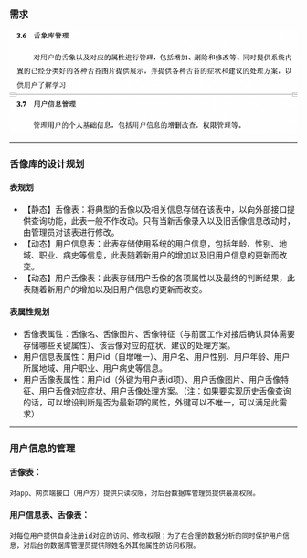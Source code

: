 ### 需求

![image-20201025110212529](./需求_3.6_3.7/need.png)

---

### 舌像库的设计规划

#### 表规划

-	【静态】舌像表：将典型的舌像以及相关信息存储在该表中，以向外部接口提供查询功能，此表一般不作改动。只有当新舌像录入以及旧舌像信息改动时，由管理员对该表进行修改。
-	【动态】用户信息表：此表存储使用系统的用户信息，包括年龄、性别、地域、职业、病史等信息，此表随着新用户的增加以及旧用户信息的更新而改变。
-	【动态】用户舌像表：此表存储用户舌像的各项属性以及最终的判断结果，此表随着新用户的增加以及旧用户信息的更新而改变。

#### 表属性规划

- 舌像表属性：舌像名、舌像图片、舌像特征（与前面工作对接后确认具体需要存储哪些关键属性）、该舌像对应的症状、建议的处理方案。
- 用户信息表属性：用户id（自增唯一）、用户名、用户性别、用户年龄、用户所属地域、用户职业、用户病史等信息。
- 用户舌像表属性：用户id（外键为用户表id项）、用户舌像图片、用户舌像特征、用户舌像对应症状、用户舌像处理方案。（注：如果要实现历史舌像查询的话，可以增设判断是否为最新项的属性，外键可以不唯一，可以满足此需求）

---

### 用户信息的管理

#### 舌像表：
    对app、网页端接口（用户方）提供只读权限，对后台数据库管理员提供最高权限。

#### 用户信息表、舌像表：
    对每位用户提供自身注册id对应的访问、修改权限；为了在合理的数据分析的同时保护用户信息，对后台的数据库管理员提供除姓名外其他属性的访问权限。
